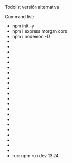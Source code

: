 Todolist versión alternativa


Command list:
- npm init -y
- npm i express morgan cors
- npm i nodemon -D
- 
- 
- 
- 
- 
- 
- 
- 
- 
- 
- 
- 
- 
- 
- 
- 
- 
- 
- 
- 
- 
- 
- run: npm run dev
13:24